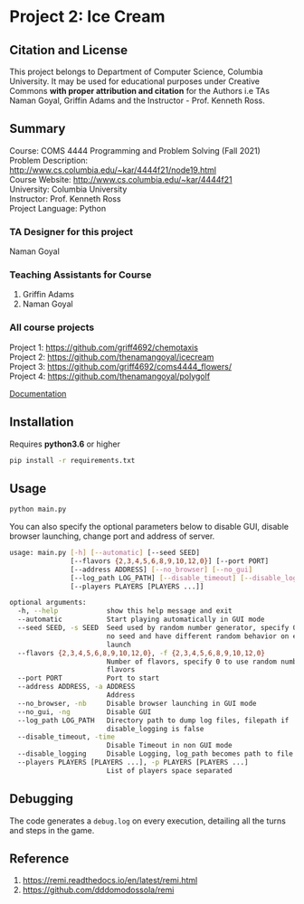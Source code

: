 # Project 2: Ice Cream

## Citation and License
This project belongs to Department of Computer Science, Columbia University. It may be used for educational purposes under Creative Commons **with proper attribution and citation** for the Authors i.e TAs Naman Goyal, Griffin Adams and the Instructor - Prof. Kenneth Ross.

## Summary

Course: COMS 4444 Programming and Problem Solving (Fall 2021)  
Problem Description: http://www.cs.columbia.edu/~kar/4444f21/node19.html  
Course Website: http://www.cs.columbia.edu/~kar/4444f21  
University: Columbia University  
Instructor: Prof. Kenneth Ross  
Project Language: Python

### TA Designer for this project

Naman Goyal

### Teaching Assistants for Course
1. Griffin Adams
1. Naman Goyal

### All course projects
Project 1: https://github.com/griff4692/chemotaxis  
Project 2: https://github.com/thenamangoyal/icecream  
Project 3: https://github.com/griff4692/coms4444_flowers/  
Project 4: https://github.com/thenamangoyal/polygolf  

[Documentation](https://docs.google.com/document/d/1wCQZNEupmkwjPrOVFU3S3sMxz16ph3gBDZg0aunx46Q/edit?usp=sharing)

## Installation

Requires **python3.6** or higher

```bash
pip install -r requirements.txt
```

## Usage

```bash
python main.py
```

You can also specify the optional parameters below to disable GUI, disable browser launching, change port and address of server.

```bash
usage: main.py [-h] [--automatic] [--seed SEED]
               [--flavors {2,3,4,5,6,8,9,10,12,0}] [--port PORT]
               [--address ADDRESS] [--no_browser] [--no_gui]
               [--log_path LOG_PATH] [--disable_timeout] [--disable_logging]
               [--players PLAYERS [PLAYERS ...]]

optional arguments:
  -h, --help            show this help message and exit
  --automatic           Start playing automatically in GUI mode
  --seed SEED, -s SEED  Seed used by random number generator, specify 0 to use
                        no seed and have different random behavior on each
                        launch
  --flavors {2,3,4,5,6,8,9,10,12,0}, -f {2,3,4,5,6,8,9,10,12,0}
                        Number of flavors, specify 0 to use random number of
                        flavors
  --port PORT           Port to start
  --address ADDRESS, -a ADDRESS
                        Address
  --no_browser, -nb     Disable browser launching in GUI mode
  --no_gui, -ng         Disable GUI
  --log_path LOG_PATH   Directory path to dump log files, filepath if
                        disable_logging is false
  --disable_timeout, -time
                        Disable Timeout in non GUI mode
  --disable_logging     Disable Logging, log_path becomes path to file
  --players PLAYERS [PLAYERS ...], -p PLAYERS [PLAYERS ...]
                        List of players space separated
```

## Debugging

The code generates a `debug.log` on every execution, detailing all the turns and steps in the game.

## Reference

1. <https://remi.readthedocs.io/en/latest/remi.html>
1. <https://github.com/dddomodossola/remi>
